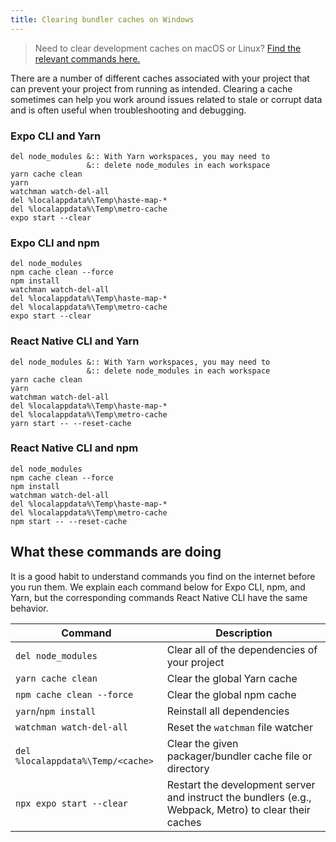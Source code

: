 ```yaml
---
title: Clearing bundler caches on Windows
---
```


> Need to clear development caches on macOS or Linux? [Find the relevant commands here.](clear-cache-macos-linux.md)

There are a number of different caches associated with your project that can prevent your project from running as intended. Clearing a cache sometimes can help you work around issues related to stale or corrupt data and is often useful when troubleshooting and debugging.

### Expo CLI and Yarn

```
del node_modules &:: With Yarn workspaces, you may need to
                 &:: delete node_modules in each workspace
yarn cache clean
yarn
watchman watch-del-all
del %localappdata%\Temp\haste-map-*
del %localappdata%\Temp\metro-cache
expo start --clear
```

### Expo CLI and npm

```
del node_modules
npm cache clean --force
npm install
watchman watch-del-all
del %localappdata%\Temp\haste-map-*
del %localappdata%\Temp\metro-cache
expo start --clear
```

### React Native CLI and Yarn

```
del node_modules &:: With Yarn workspaces, you may need to
                 &:: delete node_modules in each workspace
yarn cache clean
yarn
watchman watch-del-all
del %localappdata%\Temp\haste-map-*
del %localappdata%\Temp\metro-cache
yarn start -- --reset-cache
```

### React Native CLI and npm

```
del node_modules
npm cache clean --force
npm install
watchman watch-del-all
del %localappdata%\Temp\haste-map-*
del %localappdata%\Temp\metro-cache
npm start -- --reset-cache
```

## What these commands are doing

It is a good habit to understand commands you find on the internet before you run them. We explain each command below for Expo CLI, npm, and Yarn, but the corresponding commands React Native CLI have the same behavior.

| Command                           | Description                                                                                           |
| --------------------------------- | ----------------------------------------------------------------------------------------------------- |
| `del node_modules`                | Clear all of the dependencies of your project                                                         |
| `yarn cache clean`                | Clear the global Yarn cache                                                                           |
| `npm cache clean --force`         | Clear the global npm cache                                                                            |
| `yarn`/`npm install`              | Reinstall all dependencies                                                                            |
| `watchman watch-del-all`          | Reset the `watchman` file watcher                                                                     |
| `del %localappdata%\Temp/<cache>` | Clear the given packager/bundler cache file or directory                                              |
| `npx expo start --clear`          | Restart the development server and instruct the bundlers (e.g., Webpack, Metro) to clear their caches |
